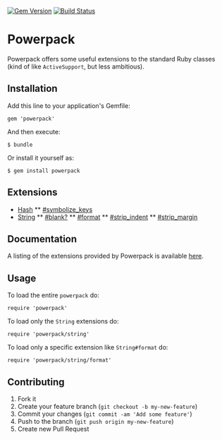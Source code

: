 [![Gem Version](https://badge.fury.io/rb/powerpack.png)](http://badge.fury.io/rb/powerpack)
[![Build Status](https://travis-ci.org/bbatsov/powerpack.png?branch=master)](https://travis-ci.org/bbatsov/powerpack)

# Powerpack

Powerpack offers some useful extensions to the standard Ruby classes (kind of like `ActiveSupport`, but less ambitious).

## Installation

Add this line to your application's Gemfile:

    gem 'powerpack'

And then execute:

    $ bundle

Or install it yourself as:

    $ gem install powerpack

## Extensions

* [Hash](http://rdoc.info/github/bbatsov/powerpack/Hash)
** [#symbolize_keys](http://rdoc.info/github/bbatsov/powerpack/Hash#symbolize_keys-instance_method)
* [String](http://rdoc.info/github/bbatsov/powerpack/String)
** [#blank?](http://rdoc.info/github/bbatsov/powerpack/String#blank?-instance_method)
** [#format](http://rdoc.info/github/bbatsov/powerpack/String#format-instance_method)
** [#strip_indent](http://rdoc.info/github/bbatsov/powerpack/String#strip_indent-instance_method)
** [#strip_margin](http://rdoc.info/github/bbatsov/powerpack/String#strip_margin-instance_method)

## Documentation

A listing of the extensions provided by Powerpack is available
[here](http://rdoc.info/github/bbatsov/powerpack).

## Usage

To load the entire `powerpack` do:

```
require 'powerpack'
```

To load only the `String` extensions do:

```
require 'powerpack/string'
```

To load only a specific extension like `String#format` do:

```
require 'powerpack/string/format'
```

## Contributing

1. Fork it
2. Create your feature branch (`git checkout -b my-new-feature`)
3. Commit your changes (`git commit -am 'Add some feature'`)
4. Push to the branch (`git push origin my-new-feature`)
5. Create new Pull Request
